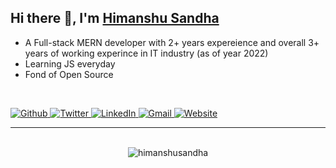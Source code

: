 ## Hi there 👋, I'm [Himanshu Sandha](https://himanshusandha.com)

- A Full-stack MERN developer with 2+ years expereience and overall 3+ years of working experince in IT industry (as of year 2022)
- Learning JS everyday
- Fond of Open Source

<br />

<p>
    <a href="https://github.com/himanshusandha" target="_blank">
        <img alt="Github" src="https://img.shields.io/badge/GitHub-%2312100E.svg?&style=for-the-badge&logo=Github&logoColor=white" />
    </a>
    <a href="https://twitter.com/himanshusandha" target="_blank">
        <img alt="Twitter" src="https://img.shields.io/badge/twitter-%231DA1F2.svg?&style=for-the-badge&logo=twitter&logoColor=white" />
    </a>
    <a href="https://www.linkedin.com/in/himanshu-sandha-839819154" target="_blank">
        <img alt="LinkedIn" src="https://img.shields.io/badge/linkedin-%230077B5.svg?&style=for-the-badge&logo=linkedin&logoColor=white" />
    </a>
    <a href="mailto:himanshujsandha@gmail.com" target="_blank">
        <img alt="Gmail" src="https://img.shields.io/badge/gmail-%23E4405F.svg?&style=for-the-badge&logo=gmail&logoColor=white" />
    </a>
    <a href="https://himanshusandha.com" target="_blank">
        <img alt="Website" src="https://img.shields.io/badge/website-%238f0b82?&style=for-the-badge&logo=curl&logoColor=white" />
    </a>
</p>

---
<br />

<center>
    <img src="https://github-readme-streak-stats.herokuapp.com?user=himanshusandha&theme=radical" alt="himanshusandha" />
</center>

